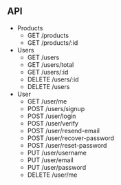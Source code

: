 ## API

- Products
  - GET /products
  - GET /products/:id
- Users
  - GET /users
  - GET /users/total
  - GET /users/:id
  - DELETE /users/:id
  - DELETE /users
- User
  - GET /user/me
  - POST /users/signup
  - POST /user/login
  - POST /user/verify
  - POST /user/resend-email
  - POST /user/recover-password
  - POST /user/reset-password
  - PUT /user/username
  - PUT /user/email
  - PUT /user/password
  - DELETE /user/me
